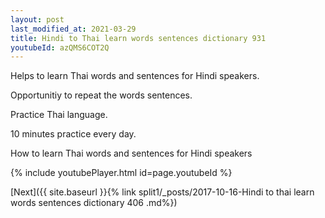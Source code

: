 ```yaml
---
layout: post
last_modified_at: 2021-03-29
title: Hindi to Thai learn words sentences dictionary 931 
youtubeId: azQMS6COT2Q
---
```

 
 
Helps to learn Thai words and sentences for Hindi speakers.

Opportunitiy to repeat the words sentences. 

Practice Thai language. 
 
10 minutes practice every day. 
 
How to learn Thai words and sentences for Hindi speakers 
 
{% include youtubePlayer.html id=page.youtubeId %}
 
 
[Next]({{ site.baseurl }}{% link  split1/_posts/2017-10-16-Hindi to thai learn words sentences dictionary 406 .md%})
 
